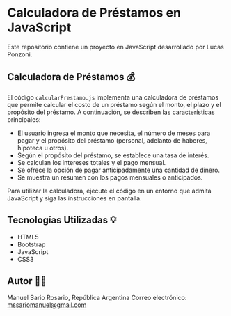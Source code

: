 # Calculadora de Préstamos en JavaScript

Este repositorio contiene un proyecto en JavaScript desarrollado por Lucas Ponzoni.

## Calculadora de Préstamos 💰

El código `calcularPrestamo.js` implementa una calculadora de préstamos que permite calcular el costo de un préstamo según el monto, el plazo y el propósito del préstamo. A continuación, se describen las características principales:

- El usuario ingresa el monto que necesita, el número de meses para pagar y el propósito del préstamo (personal, adelanto de haberes, hipoteca u otros).
- Según el propósito del préstamo, se establece una tasa de interés.
- Se calculan los intereses totales y el pago mensual.
- Se ofrece la opción de pagar anticipadamente una cantidad de dinero.
- Se muestra un resumen con los pagos mensuales o anticipados.

Para utilizar la calculadora, ejecute el código en un entorno que admita JavaScript y siga las instrucciones en pantalla.

## Tecnologías Utilizadas 💡
- HTML5
- Bootstrap
- JavaScript
- CSS3

## Autor 👋🏻
Manuel Sario
Rosario, República Argentina
Correo electrónico: mssariomanuel@gmail.com
